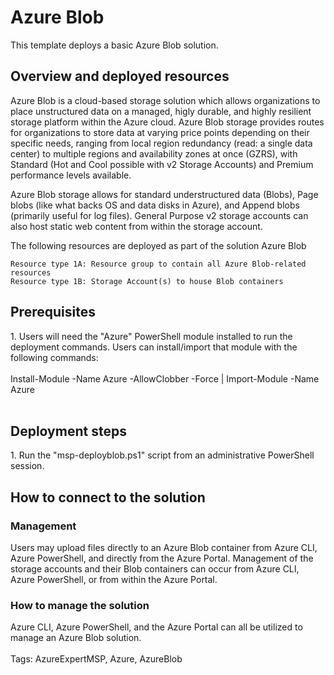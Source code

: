 <h1 class="large"><b>Azure Blob</b></h1>

This template deploys a basic Azure Blob solution.

<h2 class="small"><b>Overview and deployed resources</b></h2>

Azure Blob is a cloud-based storage solution which allows organizations to place unstructured data on a managed, higly durable, and highly resilient storage platform within the Azure cloud. Azure Blob storage provides routes for organizations to store data at varying price points depending on their specific needs, ranging from local region redundancy (read: a single data center) to multiple regions and availability zones at once (GZRS), with Standard (Hot and Cool possible with v2 Storage Accounts) and Premium performance levels available.

Azure Blob storage allows for standard understructured data (Blobs), Page blobs (like what backs OS and data disks in Azure), and Append blobs (primarily useful for log files). General Purpose v2 storage accounts can also host static web content from within the storage account.

The following resources are deployed as part of the solution
Azure Blob

    Resource type 1A: Resource group to contain all Azure Blob-related resources
    Resource type 1B: Storage Account(s) to house Blob containers

<h2><b>Prerequisites</b></h2>
1. Users will need the "Azure" PowerShell module installed to run the deployment commands. Users can install/import that module with the following commands:
<br></br>
Install-Module -Name Azure -AllowClobber -Force | Import-Module -Name Azure
<br></br>

<h2><b>Deployment steps</b></h2>

<body>
1. Run the "msp-deployblob.ps1" script from an administrative PowerShell session.
</body>
<h2 class="small"><b>How to connect to the solution</b></h2>
<h3 class="smaller"<b>Management</b></h3>

Users may upload files directly to an Azure Blob container from Azure CLI, Azure PowerShell, and directly from the Azure Portal. Management of the storage accounts and their Blob containers can occur from Azure CLI, Azure PowerShell, or from within the Azure Portal.

<h3><b>How to manage the solution</b></h3>
Azure CLI, Azure PowerShell, and the Azure Portal can all be utilized to manage an Azure Blob solution.
<br></br>
Tags: AzureExpertMSP, Azure, AzureBlob
